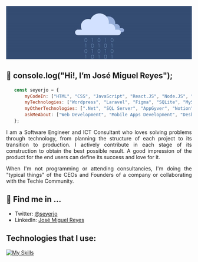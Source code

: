<img src="./assets/github-profile-banner.jpg" />

## 👋 console.log("Hi!, I’m José Miguel Reyes");

```javascript
   const seyerjo = {
       myCodeIn: ["HTML", "CSS", "JavaScript", "React.JS", "Node.JS", "Next.JS", "PHP", "C#", "Python"],
       myTechnologies: ["Wordpress", "Laravel", "Figma", "SQLite", "MySQL", "MongoDB", "PostgreSQL"],
       myOtherTechnologies: [".Net", "SQL Server", "AppGyver", "Notion", "Linux", "Bash Shell", "Git", "Github"],
       askMeAbout: ["Web Development", "Mobile Apps Development", "Desktop Applications Development", "ICT"],
   };
```
<p align="justify">
I am a Software Engineer and ICT Consultant who loves solving problems through technology, from planning the structure of each project to its transition to production. I actively contribute in each stage of its construction to obtain the best possible result. A good impression of the product for the end users can define its success and love for it.
</p>
<p align="justify">
When I'm not programming or attending consultancies, I'm doing the "typical things" of the CEOs and Founders of a company or collaborating with the Techie Community.
</p>

## 📲 Find me in ...
- Twitter: [@seyerjo](https://twitter.com/seyerjo "@seyerjo")
- LinkedIn: [José Miguel Reyes](https://www.linkedin.com/in/josem-reyes "José Miguel Reyes")
## Technologies that I use:
[![My Skills](https://skills.thijs.gg/icons?i=html,css,js,react,nodejs,nextjs,php,laravel,wordpress,cs,dotnet,python,sqlite,mysql,mongodb,postgres,figma,linux,bash,git,github)](https://skills.thijs.gg)
